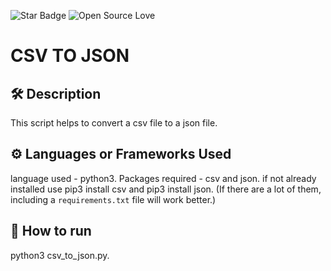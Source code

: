 <!--Please do not remove this part-->
![Star Badge](https://img.shields.io/static/v1?label=%F0%9F%8C%9F&message=If%20Useful&style=style=flat&color=BC4E99)
![Open Source Love](https://badges.frapsoft.com/os/v1/open-source.svg?v=103)

# CSV TO JSON

## 🛠️ Description
<!--Remove the below lines and add yours -->
This script helps to convert a csv file to a json file.

## ⚙️ Languages or Frameworks Used
<!--Remove the below lines and add yours -->
language used - python3.
Packages required - csv and json.
if not already installed use pip3 install csv and pip3 install json.
(If there are a lot of them, including a `requirements.txt` file will work better.)

## 🌟 How to run
<!--Remove the below lines and add yours -->
python3 csv_to_json.py.

